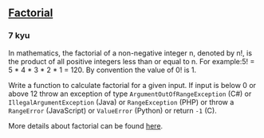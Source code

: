 <h2><a href=https://www.codewars.com/kata/54ff0d1f355cfd20e60001fc/train/python target="_blank">Factorial</a></h2><h3>7 kyu</h3><p>In mathematics, the factorial of a non-negative integer n, denoted by n!, is the product of all positive integers less than or equal to n. For example:5! = 5 * 4 * 3 * 2 * 1 = 120. By convention the value of 0! is 1.</p><p>Write a function to calculate factorial for a given input. If input is below 0 or above 12 throw an exception of type <code>ArgumentOutOfRangeException</code> (C#) or <code>IllegalArgumentException</code> (Java) or <code>RangeException</code> (PHP) or throw a <code>RangeError</code> (JavaScript) or <code>ValueError</code> (Python) or return <code>-1</code> (C).</p><p>More details about factorial can be found <a href="https://www.wikiwand.com/en/Factorial" data-turbolinks="false" target="_blank">here</a>.</p>